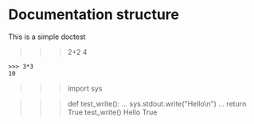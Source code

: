 Documentation structure
=======================

This is a simple doctest
>>> 2+2
4

	>>> 3*3
	10

>>> import sys

>>> def test_write():
...     sys.stdout.write("Hello\n")
...     return True
>>> test_write()
Hello
True